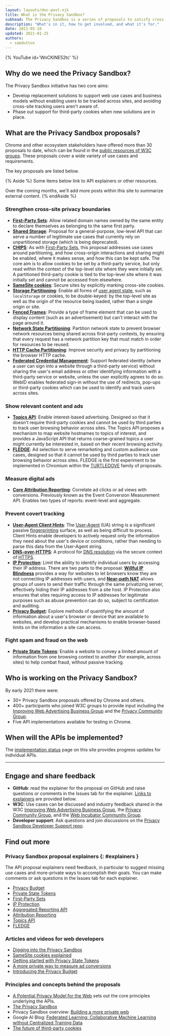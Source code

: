 ```yaml
---
layout: layouts/doc-post.njk
title: What is the Privacy Sandbox?
subhead: The Privacy Sandbox is a series of proposals to satisfy cross-site use cases without third-party cookies or other tracking mechanisms.
description: "What's in it, how to get involved, and what it's for."
date: 2021-05-18
updated: 2021-01-25
authors:
  - samdutton
---
```



{% YouTube
	id='WnCKlNE52tc'
%}


## Why do we need the Privacy Sandbox?

The Privacy Sandbox initiative has two core aims:
* Develop replacement solutions to support web use cases and business models without enabling users
to be tracked across sites, and avoiding cross-site tracking users aren't aware of.
* Phase out support for third-party cookies when new solutions are in place.


## What are the Privacy Sandbox proposals?

Chrome and other ecosystem stakeholders have offered more than 30 proposals to date, which can be
found in the [public resources of W3C groups](https://github.com/w3c/web-advertising#ideas-and-proposals-links-outside-this-repo). These proposals cover a wide variety of use cases and requirements.

The key proposals are listed below.

{% Aside %}
Some items below link to API explainers or other resources.

Over the coming months, we'll add more posts within this site to summarize external content.
{% endAside %}


### Strengthen cross-site privacy boundaries

* [**First-Party Sets**](/docs/privacy-sandbox/first-party-sets): Allow related domain names owned by
the same entity to declare themselves as belonging to the same first party.
* [**Shared Storage**](https://github.com/pythagoraskitty/shared-storage): Proposal for a
general-purpose, low-level API that can serve a number of legitimate use cases that currently rely
on unpartitioned storage (which is being deprecated).
* [**CHIPS**](https://github.com/WICG/CHIPS): As with [First-Party Sets](/docs/privacy-sandbox/first-party-sets),
this proposal addresses use cases around partitioning, and how cross-origin interactions and sharing
might be enabled, where it makes sense, and how this can be kept safe. The core aim is to allow cookies
to be set by a third-party service, but only read within the context of the top-level site where they
were initially set. A partitioned third-party cookie is tied to the top-level site where it was initially
set and cannot be accessed from elsewhere.
* [**SameSite cookies**](https://web.dev/samesite-cookies-explained/): Secure sites by explicitly
marking cross-site cookies.
* [**Storage Partitioning**](https://github.com/privacycg/storage-partitioning): Enable all forms of
[user agent state](https://github.com/privacycg/storage-partitioning#user-agent-state), such as
`localStorage` or cookies, to be double-keyed: by the top-level site as well as the origin of
the resource being loaded, rather than a single origin or site.
* [**Fenced Frames**](https://github.com/shivanigithub/fenced-frame): Provide a type of frame element
that can be used to display content (such as an advertisement) but can't interact with the page
around it.
* [**Network State Partitioning**](https://github.com/MattMenke2/Explainer---Partition-Network-State/blob/main/README.md):
Partition network state to prevent browser network resources being shared across first-party
contexts, by ensuring that every request has a network partition key that must match in order for
resources to be reused.
* [**HTTP Cache Partitioning**](/blog/http-cache-partitioning):
Improve security and privacy by partitioning the browser HTTP cache.
* [**Federated Credential Management**](https://github.com/wicg/fedcm):  Support federated identity (where a
user can sign into a website through a third-party service) without sharing the user's email address
or other identifying information with a third-party service or website, unless the user
explicitly agrees to do so. WebID enables federated sign-in without the use of redirects, pop-ups or
third-party cookies which can be used to identify and track users across sites.


### Show relevant content and ads

* [**Topics API**](/docs/privacy-sandbox/topics): Enable interest-based advertising. Designed so
  that it doesn't require third-party cookies and cannot be used by third parties to track user
  browsing behavior across sites. The Topics API proposes a mechanism to map website hostnames to
  topics of interest, and provides a JavaScript API that returns coarse-grained topics a user
  might currently be interested in, based on their recent browsing activity.
* [**FLEDGE**](/docs/privacy-sandbox/fledge): Ad selection to serve remarketing and custom audience
use cases, designed so that it cannot be used by third parties to track user browsing behavior across
sites.  FLEDGE is the first experiment to be implemented in Chromium within the
[TURTLEDOVE](https://github.com/WICG/turtledove) family of proposals.


### Measure digital ads

* [**Core Attribution Reporting**](/docs/privacy-sandbox/attribution-reporting): Correlate ad clicks or ad
views with conversions. Previously known as the Event Conversion Measurement API. Enables two types
of reports: event-level and aggregate.


### Prevent covert tracking

* [**User-Agent Client Hints**](https://web.dev/user-agent-client-hints/):
The [User-Agent](https://developer.mozilla.org/docs/Web/HTTP/Headers/User-Agent) (UA) string
is a significant passive [fingerprinting](https://w3c.github.io/fingerprinting-guidance/#passive)
surface, as well as being difficult to process. Client Hints enable developers to actively
request only the information they need about the user's device or conditions, rather than needing to
parse this data from the User-Agent string.
* [**DNS-over-HTTPS**](https://en.wikipedia.org/wiki/DNS_over_HTTPS): A protocol for
[DNS resolution](https://www.cloudflare.com/en-gb/learning/dns/what-is-dns/) via the secure
context of [HTTPS](https://www.cloudflare.com/en-gb/learning/ssl/what-is-https/).
* [**IP Protection**](https://github.com/bslassey/ip-blindness): Limit the ability to identify individual
users by accessing their IP address. There are two parts to the proposal:
[**Willful IP Blindness**](https://github.com/bslassey/ip-blindness/blob/master/willful_ip_blindness.md)
provides a way for websites to let browsers know they are not connecting IP addresses with users,
and [**Near-path NAT**](https://github.com/bslassey/ip-blindness/blob/master/near_path_nat.md) allows
groups of users to send their traffic through the same privatizing server, effectively hiding their
IP addresses from a site host. IP Protection also ensures that sites requiring access to IP addresses
for legitimate purposes such as abuse prevention can do so, subject to certification and auditing.
* [**Privacy Budget**](https://www.youtube.com/watch?v=0STgfjSA6T8): Explore methods of quantifying
the amount of information about a user's browser or device that are available to websites, and develop
practical mechanisms to enable browser-based limits on the information a site can access.


### Fight spam and fraud on the web

* [**Private State Tokens**](/docs/privacy-sandbox/trust-tokens): Enable a website to convey a limited amount of
information from one browsing context to another (for example, across sites) to help combat fraud,
without passive tracking.


## Who is working on the Privacy Sandbox?

By early 2021 there were:
* 30+ Privacy Sandbox proposals offered by Chrome and others.
* 400+ participants who joined W3C groups to provide input including the
[Improving Web Advertising Business Group](https://www.w3.org/community/web-adv/participants) and
the [Privacy Community Group](https://www.w3.org/community/privacycg/participants).
* Five API implementations available for testing in Chrome.


## When will the APIs be implemented?

The [implementation status](/docs/privacy-sandbox/status/) page on this site provides progress
updates for individual APIs.

---


## Engage and share feedback

* **GitHub**: read the explainer for the proposal on GitHub and raise questions or comments in the
Issues tab for the explainer.
[Links to explainers](#explainers) are provided below.
* **W3C**: Use cases can be discussed and industry feedback shared in the W3C [Improving Web Advertising Business Group](https://www.w3.org/community/web-adv/), the [Privacy Community Group](https://www.w3.org/community/privacycg/participants),
and the [Web Incubator Community Group](https://github.com/WICG).
* **Developer support**: Ask questions and join discussions on the
[Privacy Sandbox Developer Support repo](https://github.com/GoogleChromeLabs/privacy-sandbox-dev-support).


## Find out more

### Privacy Sandbox proposal explainers {: #explainers }

The API proposal explainers need feedback, in particular to suggest missing use cases and
more-private ways to accomplish their goals. You can make comments or ask questions in the Issues
tab for each explainer.

* [Privacy Budget](https://github.com/bslassey/privacy-budget)
* [Private State Tokens](https://github.com/dvorak42/trust-token-api)
* [First-Party Sets](https://github.com/privacycg/first-party-sets)
* [IP Protection](https://github.com/bslassey/ip-blindness)
* [Aggregated Reporting API](https://github.com/csharrison/aggregate-reporting-api)
* [Attribution Reporting](https://github.com/csharrison/conversion-measurement-api)
* [Topics API](https://github.com/jkarlin/topics)
* [FLEDGE](https://github.com/michaelkleber/turtledove)

### Articles and videos for web developers

* [Digging into the Privacy Sandbox](https://web.dev/digging-into-the-privacy-sandbox)
* [SameSite cookies explained](https://web.dev/samesite-cookies-explained/)
* [Getting started with Privacy State Tokens](https://web.dev/trust-tokens)
* [A more private way to measure ad conversions](https://web.dev/conversion-measurement/)
* [Introducing the Privacy Budget](https://www.youtube.com/watch?v=0STgfjSA6T8)

### Principles and concepts behind the proposals

* [A Potential Privacy Model for the Web](https://github.com/michaelkleber/privacy-model) sets out the
core principles underlying the APIs.
* [The Privacy Sandbox](https://www.chromium.org/Home/chromium-privacy/privacy-sandbox)
* Privacy Sandbox overview: [Building a more private web](https://www.blog.google/products/chrome/building-a-more-private-web/)
* Google AI Blog: [Federated Learning: Collaborative Machine Learning without Centralized Training Data](https://ai.googleblog.com/2017/04/federated-learning-collaborative.html)
* [The future of third-party cookies](https://blog.chromium.org/2019/10/developers-get-ready-for-new.html)
